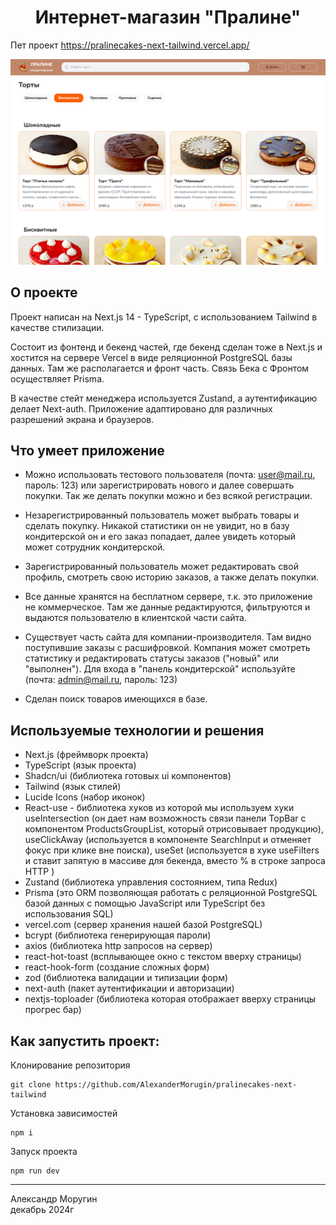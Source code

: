 <h1 align="center">Интернет-магазин "Пралине"</h1>

Пет проект https://pralinecakes-next-tailwind.vercel.app/

![Pralinecakes Demo](/praline-tailwind.png)

## О проекте

Проект написан на Next.js 14 - TypeScript, с использованием Tailwind в качестве стилизации.

Состоит из фонтенд и бекенд частей, где бекенд сделан тоже в Next.js и хостится на сервере Vercel в виде реляционной PostgreSQL базы данных. Там же располагается и фронт часть. Связь Бека с Фронтом осуществляет Prisma.

В качестве стейт менеджера используется Zustand, а аутентификацию делает Next-auth. Приложение адаптировано для различных разрешений экрана и браузеров.

## Что умеет приложение

- Можно использовать тестового пользователя (почта: user@mail.ru, пароль: 123) или зарегистрировать нового и далее совершать покупки. Так же делать покупки можно и без всякой регистрации.

- Незарегистрированный пользователь может выбрать товары и сделать покупку. Никакой статистики он не увидит, но в базу кондитерской он и его заказ попадает, далее увидеть который может сотрудник кондитерской.
- Зарегистрированный пользователь может редактировать свой профиль, смотреть свою историю заказов, а также делать покупки.

- Все данные хранятся на бесплатном сервере, т.к. это приложение не коммерческое. Там же данные редактируются, фильтруются и выдаются пользователю в клиентской части сайта.

- Существует часть сайта для компании-производителя. Там видно поступившие заказы с расшифровкой. Компания может смотреть статистику и редактировать статусы заказов ("новый" или "выполнен"). Для входа в "панель кондитерской" используйте (почта: admin@mail.ru, пароль: 123)

- Сделан поиск товаров имеющихся в базе.

## Используемые технологии и решения

- Next.js (фреймворк проекта)
- TypeScript (язык проекта)
- Shadcn/ui (библиотека готовых ui компонентов)
- Tailwind (язык стилей)
- Lucide Icons (набор иконок)
- React-use - библиотека хуков из которой мы используем хуки useIntersection (он дает нам возможность связи панели TopBar с компонентом ProductsGroupList, который отрисовывает продукцию), useClickAway (используется в компоненте SearchInput и отменяет фокус при клике вне поиска), useSet (используется в хуке useFilters и ставит запятую в массиве для бекенда, вместо % в строке запроса HTTP )
- Zustand (библиотека управления состоянием, типа Redux)
- Prisma (это ORM позволяющая работать с реляционной PostgreSQL базой данных с помощью JavaScript или TypeScript без использования SQL)
- vercel.com (сервер хранения нашей базой PostgreSQL)
- bcrypt (библиотека генерирующая пароли)
- axios (библиотека http запросов на сервер)
- react-hot-toast (всплывающее окно с текстом вверху страницы)
- react-hook-form (создание сложных форм)
- zod (библиотека валидации и типизации форм)
- next-auth (пакет аутентификации и авторизации)
- nextjs-toploader (библиотека которая отображает вверху страницы прогрес бар)

## Как запустить проект:

Клонирование репозитория

```
git clone https://github.com/AlexanderMorugin/pralinecakes-next-tailwind
```

Установка зависимостей

```
npm i
```

Запуск проекта

```
npm run dev
```

---

Александр Моругин\
декабрь 2024г
